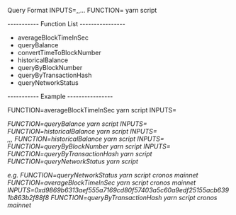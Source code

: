 Query Format
INPUTS=<param1>,<param2>,...<paramN> FUNCTION=<functionName> yarn script <blockchainName> <blockchainNetwork>

----------- Function List ----------------

- averageBlockTimeInSec
- queryBalance
- convertTimeToBlockNumber
- historicalBalance
- queryByBlockNumber
- queryByTransactionHash
- queryNetworkStatus

----------- Example ----------------

FUNCTION=averageBlockTimeInSec yarn script <blockchainName> <blockchainNetwork>
INPUTS=<address> FUNCTION=queryBalance yarn script <blockchainName> <blockchainNetwork>
INPUTS=<address> FUNCTION=historicalBalance yarn script <blockchainName> <blockchainNetwork>
INPUTS=<address>,<fromBlock>,<interval>,<toBlock> FUNCTION=historicalBalance yarn script <blockchainName> <blockchainNetwork>
INPUTS=<blockNumber> FUNCTION=queryByBlockNumber yarn script <blockchainName> <blockchainNetwork>
INPUTS=<transactionHash> FUNCTION=queryByTransactionHash yarn script <blockchainName> <blockchainNetwork>
FUNCTION=queryNetworkStatus yarn script <blockchainName> <blockchainNetwork>

e.g.
FUNCTION=queryNetworkStatus yarn script cronos mainnet
FUNCTION=averageBlockTimeInSec yarn script cronos mainnet
INPUTS=0xd9869b6313aef555a7169cd80f57403a5c60a9edf25155acb6391b863b2f88f8 FUNCTION=queryByTransactionHash yarn script cronos mainnet
